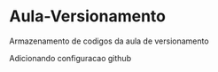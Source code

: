 # Aula-Versionamento

Armazenamento de codigos da aula de versionamento

Adicionando configuracao github

